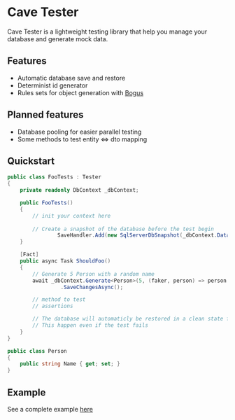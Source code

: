 # Cave Tester

Cave Tester is a lightweight testing library that help you manage your database and generate mock data.

## Features

* Automatic database save and restore
* Determinist id generator
* Rules sets for object generation with [Bogus](https://github.com/bchavez/Bogus)

## Planned features

* Database pooling for easier parallel testing
* Some methods to test entity <=> dto mapping

## Quickstart

```C#
public class FooTests : Tester
{
	private readonly DbContext _dbContext;

	public FooTests()
	{
		// init your context here
		
		// Create a snapshot of the database before the test begin
            	SaveHandler.Add(new SqlServerDbSnapshot(_dbContext.Database));
	}

	[Fact]
	public async Task ShouldFoo()
	{
		// Generate 5 Person with a random name
		await _dbContext.Generate<Person>(5, (faker, person) => person.Name = faker.Lorem.Word())
				 .SaveChangesAsync();

		// method to test
		// assertions

		// The database will automaticly be restored in a clean state from the snapeshot, wich will then be deleted
		// This happen even if the test fails
	}
}

public class Person
{
	public string Name { get; set; }
}
```

## Example

See a complete example [here](https://github.com/asagues/CaveTester/tree/master/CaveTester.Example)
